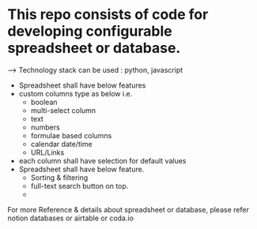 # This repo consists of code for developing configurable spreadsheet or database. 
--> Technology stack can be used : python, javascript
- Spreadsheet shall have below features
- custom columns type as below i.e. 
  - boolean
  - multi-select column
  - text
  - numbers
  - formulae based columns
  - calendar date/time
  - URL/Links
- each column shall have selection for default values
- Spreadsheet shall have below feature.
  - Sorting & filtering
  - full-text search button on top.
  - 
For more Reference & details about spreadsheet or database, please refer notion databases or airtable or coda.io



